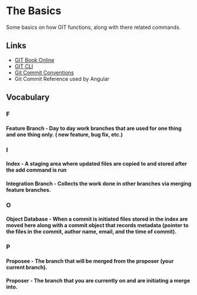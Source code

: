 # The Basics

Some basics on how GIT functions, along with there related commands.

## Links

* [GIT Book Online](https://git-scm.com/book/en/v2)
* [GIT CLI](https://git-scm.com/docs)
* [Git Commit Conventions](https://www.conventionalcommits.org/)
* Git Commit Reference used by Angular

## Vocabulary

### F

#### Feature Branch - Day to day work branches that are used for one thing and one thing only. ( new feature, bug fix, etc.)&#x20;

### I

#### Index - A staging area where updated files are copied to and stored after the add command is run

#### Integration Branch - Collects the work done in other branches via merging feature branches.

### O

#### Object Database - When a commit is initiated files stored in the index are moved here along with a commit object that records metadata (pointer to the files in the commit, author name, email, and the time of commit).&#x20;

### P

#### Proposee - The branch that will be merged from the proposer (your current branch).

#### Proposer - The branch that you are currently on and are initiating a merge into.
